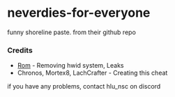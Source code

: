 # neverdies-for-everyone
funny shoreline paste. from their github repo

### Credits
- [Rom](https://github.com/Romdotpng) - Removing hwid system, Leaks
- Chronos, Mortex8, LachCrafter - Creating this cheat

if you have any problems, contact hlu_nsc on discord
